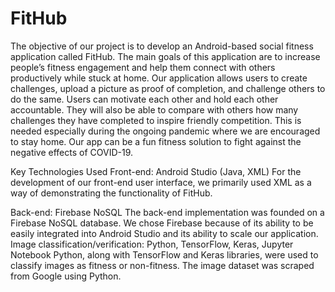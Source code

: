 # FitHub

The objective of our project is to develop an Android-based social fitness application called FitHub. The main goals of this application are to increase people’s fitness engagement and help them connect with others productively while stuck at home. Our application allows users to create challenges, upload a picture as proof of completion, and challenge others to do the same. Users can motivate each other and hold each other accountable. They will also be able to compare with others how many challenges they have completed to inspire friendly competition. This is needed especially during the ongoing pandemic where we are encouraged to stay home.  Our app can be a fun fitness solution to fight against the negative effects of COVID-19.


Key Technologies Used
Front-end: Android Studio (Java, XML)
For the development of our front-end user interface, we primarily used XML as a way of demonstrating the functionality of FitHub.

Back-end: Firebase NoSQL
The back-end implementation was founded on a Firebase NoSQL database. We chose Firebase because of its ability to be easily integrated into Android Studio and its ability to scale our application. 
Image classification/verification: Python, TensorFlow, Keras, Jupyter Notebook
Python, along with TensorFlow and Keras libraries, were used to classify images as fitness or non-fitness. The image dataset was scraped from Google using Python.
